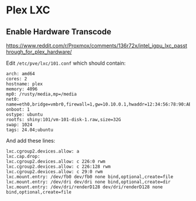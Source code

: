 # Plex LXC
## Enable Hardware Transcode

https://www.reddit.com/r/Proxmox/comments/136r72x/intel_igpu_lxc_passthrough_for_plex_hardware/

Edit `/etc/pve/lxc/101.conf` which should contain:
```
arch: amd64
cores: 2
hostname: plex
memory: 4096
mp0: /rusty/media,mp=/media
net0: name=eth0,bridge=vmbr0,firewall=1,gw=10.10.0.1,hwaddr=12:34:56:78:90:AB,ip=10.10.xx.xx/16,type=veth
onboot: 1
ostype: ubuntu
rootfs: shiny:101/vm-101-disk-1.raw,size=32G
swap: 1024
tags: 24.04;ubuntu
```

And add these lines:
```
lxc.cgroup2.devices.allow: a
lxc.cap.drop:
lxc.cgroup2.devices.allow: c 226:0 rwm
lxc.cgroup2.devices.allow: c 226:128 rwm
lxc.cgroup2.devices.allow: c 29:0 rwm
lxc.mount.entry: /dev/fb0 dev/fb0 none bind,optional,create=file
lxc.mount.entry: /dev/dri dev/dri none bind,optional,create=dir
lxc.mount.entry: /dev/dri/renderD128 dev/dri/renderD128 none bind,optional,create=file
```
